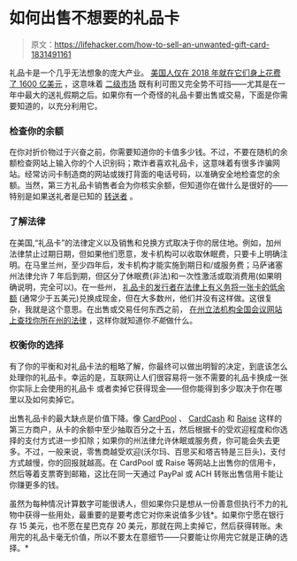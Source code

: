 # 如何出售不想要的礼品卡

> 原文：<https://lifehacker.com/how-to-sell-an-unwanted-gift-card-1831491161>

礼品卡是一个几乎无法想象的庞大产业。 [美国人仅在 2018 年就在它们身上花费了 1600 亿美元](https://www.statista.com/statistics/671202/us-gift-card-sales/) ，这意味着 [二级市场](https://lifehacker.com/everything-you-can-do-with-gift-cards-you-don-t-want-1790570272) 既有利可图又完全势不可挡——尤其是在一年中最大的送礼假期之后。如果你有一个奇怪的礼品卡要出售或交易，下面是你需要知道的，以充分利用它。



### 检查你的余额

在你对折价物过于兴奋之前，你需要知道你的卡值多少钱。不过，不要在随机的余额检查网站上输入你的个人识别码；欺诈者喜欢礼品卡，这意味着有很多诈骗网站。经常访问卡制造商的网站或拨打背面的电话号码，以准确安全地检查您的余额。当然，第三方礼品卡销售者会为你核实余额，但知道你在做什么是很好的——特别是如果送礼者是已知的 [转送者](https://lifehacker.com/avoiding-regifting-embarrassment-by-following-the-four-1485023972) 。

### 了解法律

在美国,“礼品卡”的法律定义以及销售和兑换方式取决于你的居住地。例如，加州法律禁止过期日期，但如果他们愿意，发卡机构可以收取休眠费，只要卡上明确注明。在马里兰州，至少四年后，发卡机构才能实施到期日和/或服务费；马萨诸塞州法律允许 7 年后到期，但区分了休眠费(非法)和一次性激活或取消费用(如果明确说明，完全可以)。在一些州， [礼品卡的发行者在法律上有义务将一张卡的低余额](https://twocents.lifehacker.com/stores-in-these-states-must-give-you-cash-for-your-gift-1831488224?rev=1546614751639) (通常少于五美元)兑换成现金，但在大多数州，他们并没有这样做。这很复杂，我就是这个意思。在出售或交易任何东西之前， [在州立法机构全国会议网站上查找你所在州的法律](http://www.ncsl.org/research/financial-services-and-commerce/gift-cards-and-certificates-statutes-and-legis.aspx) ，这样你就知道你*不能*做什么。

### 权衡你的选择

有了你的平衡和对礼品卡法的粗略了解，你最终可以做出明智的决定，到底该怎么处理你的礼品卡。幸运的是，互联网让人们很容易将一张不需要的礼品卡换成一张你实际上会使用的礼品卡 或者卖掉它获得现金——但你能得到多少取决于你在哪里以及如何卖掉它。

出售礼品卡的最大缺点是价值下降。像 [CardPool](https://www.cardpool.com/) 、 [CardCash](https://www.cardcash.com/) 和 [Raise](https://www.raise.com/sell-gift-cards) 这样的第三方商户，从卡的余额中至少抽取百分之十五，然后根据卡的受欢迎程度和你选择的支付方式进一步扣除；如果你的州法律允许休眠或服务费，你可能会失去更多。不过，一般来说，零售商越受欢迎(沃尔玛、百思买和塔吉特是三巨头)，支付方式越慢，你的回报就越高。在 CardPool 或 Raise 等网站上出售你的信用卡，然后等着支票寄到邮箱，这比在同一天通过 PayPal 或 ACH 转账出售信用卡能让你赚更多的钱。

虽然为每种情况计算数字可能很诱人，但如果你只是想从一份善意但执行不力的礼物中获得一些用处，最重要的是要考虑它对你来说值多少钱*。如果你宁愿在银行存 15 美元，也不愿在星巴克存 20 美元，那就在网上卖掉它，然后获得转账。未用完的礼品卡毫无价值，所以不要太在意细节——只要能让你用完它就是正确的选择。*